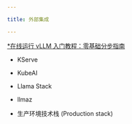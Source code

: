 ```yaml
---

title: 外部集成

---
```



[*在线运行 vLLM 入门教程：零基础分步指南](https://openbayes.com/console/public/tutorials/rXxb5fZFr29?utm_source=vLLM-CNdoc&utm_medium=vLLM-CNdoc-V1&utm_campaign=vLLM-CNdoc-V1-25ap)


* KServe

* KubeAI

* Llama Stack

* llmaz

* 生产环境技术栈 (Production stack)



